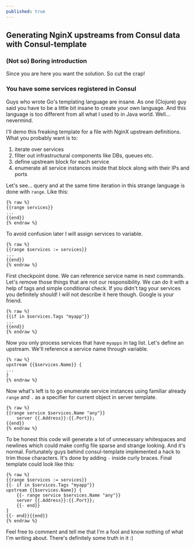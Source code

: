 ```yaml
---
published: true
---
```

## Generating NginX upstreams from Consul data with Consul-template

### (Not so) Boring introduction
Since you are here you want the solution. So cut the crap!

### You have some services registered in Consul

Guys who wrote Go's templating language are insane. As one (Clojure) guy said you have to be a little bit insane to create your own language. And this language is too different from all what I used to in Java world. Well... nevermind.

I'll demo this freaking template for a file with NginX upstream definitions.
What you probably want is to:
1. iterate over services
2. filter out infrastructural components like DBs, queues etc.
3. define upstream block for each service
4. enumerate all service instances inside that block along with their IPs and ports

Let's see... query and at the same time iteration in this strange language is done with `range`.
Like this:
```text
{% raw %}
{{range services}}
...
{{end}}
{% endraw %}
```
To avoid confusion later I will assign services to variable.
```text
{% raw %}
{{range $services := services}}
...
{{end}}
{% endraw %}
```
First checkpoint done. We can reference service name in next commands.
Let's remove those things that are not our responsibility. We can do it with a help of tags and simple conditional check. If you didn't tag your services you definitely should! I will not describe it here though. Google is your friend.

```text
{% raw %}
{{if in $services.Tags "myapp"}}
...
{{end}}
{% endraw %}
```
Now you only process services that have `myapps` in tag list.
Let's define an upstream. We'll reference a service name through variable.

```text
{% raw %}
upstream {{$services.Name}} {
...
}
{% endraw %}
```
Now what's left is to go enumerate service instances using familiar already `range` and `.` as a specifier for current object in server template.
```text
{% raw %}
{{range service $services.Name "any"}}
	server {{.Address}}:{{.Port}};
{{end}}
{% endraw %}
```

To be honest this code will generate a lot of unnecessary whitespaces and newlines which could make config file sparse and strange looking. And it's normal. Fortunately guys behind consul-template implemented a hack to trim those characters. It's done by adding `-` inside curly braces.
Final template could look like this:

```text
{% raw %}
{{range $services := services}}
{{- if in $services.Tags "myapp"}}
upstream {{$services.Name}} {
	{{- range service $services.Name "any"}}
	server {{.Address}}:{{.Port}};
	{{- end}}
}
{{- end}}{{end}}
{% endraw %}
```

Feel free to comment and tell me that I'm a fool and know nothing of what I'm writing about. There's definitely some truth in it :)
